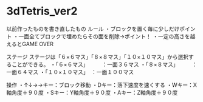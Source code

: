 # 3dTetris_ver2
以前作ったものを書き直したもの
ルール
・ブロックを置く毎に少しだけポイント
・一面全てブロックで埋めたらその面を削除→ポイント！
・一定の高さを越えるとGAME OVER

ステージ
ステージは「６×６マス」「８×８マス」「１０×１０マス」から選択することができる。
・「６×６マス」　　　：一面３６マス
・「８×８マス」　　　：一面６４マス
・「１０×１０マス」　：一面１００マス

操作
・↑↓→→キー：ブロック移動
・Dキー：落下速度を速くする
・Wキー：X軸角度＋９０度
・Sキー：Y軸角度＋９０度
・Aキー：Z軸角度＋９０度
